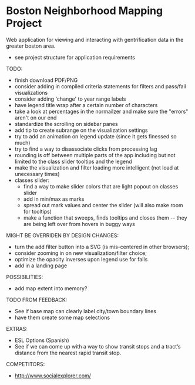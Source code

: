 # Boston Neighborhood Mapping Project
Web application for viewing and interacting with gentrification data in the greater boston area.
- see project structure for application requirements

TODO:
- finish download PDF/PNG
- consider adding in compiled criteria statements for filters and pass/fail visualizations
- consider adding 'change' to year range labels
- have legend title wrap after a certain number of characters
- take a look at percentages in the normailzer and make sure the "errors" aren't on our end
- standardize the scrolling on sidebar panes
- add tip to create subrange on the visualization settings
- try to add an animation on legend update (since it gets finessed so much)
- try to find a way to disassociate clicks from processing lag
- rounding is off between multiple parts of the app including but not limited to the class slider tooltips and the legend
- make the visualization and filter loading more intelligent (not load at unecessary times)
- classes slider: 
  - find a way to make slider colors that are light popout on classes slider
  - add in min/max as marks
  - spread out mark values and center the slider (will also make room for tooltips)
  - make a function that sweeps, finds tooltips and closes them -- they are being left over from hovers in buggy ways

MIGHT BE OVERRIDEN BY DESIGN CHANGES:
- turn the add filter button into a SVG (is mis-centered in other browsers);
- consider zooming in on new visualization/filter choice;
- optimize the opacity inverses upon legend use for fails
- add in a landing page

POSSIBILITIES:
- add map extent into memory?

TODO FROM FEEDBACK:
- See if base map can clearly label city/town boundary lines
- have them create some map selections

EXTRAS:
- ESL Options (Spanish)
- See if we can come up with a way to show transit stops and a tract’s distance from the nearest rapid transit stop.

COMPETITORS:
- http://www.socialexplorer.com/